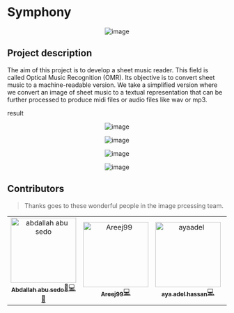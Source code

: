 # Symphony

<div align="center">

![image](https://user-images.githubusercontent.com/42722816/99877907-23fcd780-2c0a-11eb-8def-7dfbe9a26232.png)

</div>

## Project description 

The aim of this project is to develop a sheet music reader. This field is called Optical Music Recognition (OMR). Its objective is to convert sheet music to a machine-readable version. We take a simplified version where we convert an image of sheet music to a textual representation that can be further processed to produce midi files or audio files like wav or mp3. 


result 

<div align="center">


![image](https://user-images.githubusercontent.com/42722816/106170970-b3d67900-6199-11eb-964b-d2c1b50428fe.png)

![image](https://user-images.githubusercontent.com/42722816/106171011-c18bfe80-6199-11eb-981c-175d719ad248.png)

![image](https://user-images.githubusercontent.com/42722816/106171589-60b0f600-619a-11eb-812e-bed75c36f5f2.png)

![image](https://user-images.githubusercontent.com/42722816/106171651-7c1c0100-619a-11eb-8d67-846ffa7d0292.png)

</div>


## Contributors
> Thanks goes to these wonderful people in the image prcessing team.
<table>
  <tr>
    <td align="center">
    <a href="https://github.com/abdallahabusedo" target="_black">
    <img src="https://avatars0.githubusercontent.com/u/42722816?s=460&u=a58d9b5480b82e1274b77f583c95d91e6982e683&v=4" width="150px;" alt="abdallah abu sedo"/>
    <br />
    <sub><b>Abdallah abu sedo</b></sub></a><a href="https://github.com/abdallahabusedo/Symphony/commits/master?author=abdallahabusedo" title="Leader">🎯</a><a href="https://github.com/abdallahabusedo/Symphony/commits/master?author=abdallahabusedo" title="Code">💻</a><a href="https://github.com/abdallahabusedo/Symphony/pulls?q=is%3Apr+author%abdallahabusedo" title="Reviewed Pull Requests">👀</a><br />
    </td>
    <td align="center"><a href="https://github.com/Areej99" target="_black"><img src="https://avatars3.githubusercontent.com/u/50124342?s=460&v=4" width="150px;" alt="Areej99"/><br /><sub><b>Areej99</b></sub></a><a href="https://github.com/abdallahabusedo/Symphony/commits/master?author=Areej99" title="Code">💻</a><br /></td>
    <td align="center"><a href="https://github.com/ayaadelhassan"  target="_black"><img src="https://avatars3.githubusercontent.com/u/50124342?s=460&v=4" width="150px;" alt="ayaadel"/><br /><sub><b>aya adel hassan</b></sub></a><a href="https://github.com/abdallahabusedo/Symphony/commits/master?author=ayaadelhassan" title="Code">💻</a><br /></td>
     <td align="center"><a href="https://github.com/ShazaMohamed"  target="_black"><img src="https://avatars3.githubusercontent.com/u/56974730?s=460&v=4" width="150px;" alt="ShazaMohamed"/><br /><sub><b>Shaza Mohamed</b></sub></a><a href="https://github.com/abdallahabusedo/Symphony/commits/master?author=ShazaMohamed" title="Code">💻</a><br /></td>
  </tr>
 </table>
